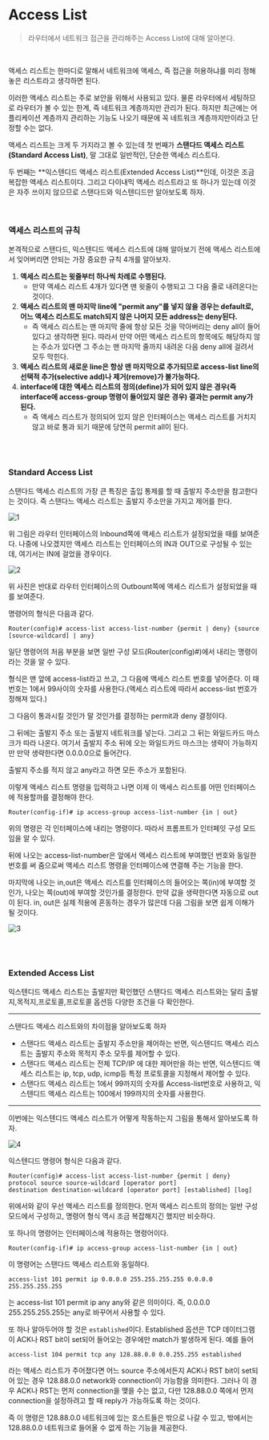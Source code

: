 # Access List

> 라우터에서 네트워크 접근을 관리해주는 Access List에 대해 알아본다.

<br>

액세스 리스트는 한마디로 말해서 네트워크에 액세스, 즉 접근을 허용하냐를 미리 정해놓은 리스트라고 생각하면 된다. 

이러한 액세스 리스트는 주로 보안을 위해서 사용되고 있다. 물론 라우터에서 세팅하므로 라우터가 볼 수 있는 한계, 즉 네트워크 계층까지만 관리가 된다. 하지만 최근에는 어플리케이션 계층까지 관리하는 기능도 나오기 때문에 꼭 네트워크 계층까지만이라고 단정할 수는 없다. 

액세스 리스트는 크게 두 가지라고 볼 수 있는데 첫 번째가 **스탠다드 액세스 리스트(Standard Access List)**, 말 그대로 일반적인, 단순한 액세스 리스트다.

두 번째는 **익스텐디드 액세스 리스트(Extended Access List)**인데, 이것은 조금 복잡한 액세스 리스트이다. 그리고 다이내믹 액세스 리스트라고 또 하나가 있는데 이것은 자주 쓰이지 않으므로 스탠다드와 익스텐디드만 알아보도록 하자.

<br>

### 액세스 리스트의 규칙

본격적으로 스탠다드, 익스텐디드 액세스 리스트에 대해 알아보기 전에 액세스 리스트에서 잊어버리면 안되는 가장 중요한 규칙 4개를 알아보자.

1. **액세스 리스트는 윗줄부터 하나씩 차례로 수행된다.**
   * 만약 액세스 리스트 4개가 있다면 맨 윗줄이 수행되고 그 다음 줄로 내려온다는 것이다.
2. **액세스 리스트의 맨 마지막 line에 "permit any"를 넣지 않을 경우는 default로, 어느 액세스 리스트도 match되지 않은 나머지 모든 address는 deny된다.**
   * 즉 액세스 리스트는 맨 마지막 줄에 항상 모든 것을 막아버리는 deny all이 들어있다고 생각하면 된다. 따라서 만약 어떤 액세스 리스트의 항목에도 해당하지 않는 주소가 있다면 그 주소는 맨 마지막 줄까지 내려온 다음 deny all에 걸려서 모두 막힌다.
3. **액세스 리스트의 새로운 line은 항상 맨 마지막으로 추가되므로 access-list line의 선택적 추가(selective add)나 제거(remove)가 불가능하다.**
4. **interface에 대한 액세스 리스트의 정의(define)가 되어 있지 않은 경우(즉 interface에 access-group 명령이 들어있지 않은 경우) 결과는 permit any가 된다.**
   * 즉 액세스 리스트가 정의되어 있지 않은 인터페이스는 액세스 리스트를 거치지 않고 바로 통과 되기 때문에 당연히 permit all이 된다.

<br>

<br>

### Standard Access List

스탠다드 액세스 리스트의 가장 큰 특징은 출입 통제를 할 때 출발지 주소만을 참고한다는 것이다. 즉 스탠다느 액세스 리스트는 출발지 주소만을 가지고 제어를 한다.

![1](../img/Network/Access_List/1.PNG)

위 그림은 라우터 인터페이스의 Inbound쪽에 액세스 리스트가 설정되었을 때를 보여준다. 나중에 나오겠지만 액세스 리스트는 인터페이스의 IN과 OUT으로 구성될 수 있는데, 여기서는 IN에 걸었을 경우이다.

![2](../img/Network/Access_List/2.PNG)

위 사진은 반대로 라우터 인터페이스의 Outbount쪽에 액세스 리스트가 설정되었을 때를 보여준다.

명령어의 형식은 다음과 같다.

```
Router(config)# access-list access-list-number {permit | deny} {source [source-wildcard] | any}
```

일단 명령어의 처음 부분을 보면 일반 구성 모드(Router(config)&#35;)에서 내리는 명령이라는 것을 알 수 있다.

형식은 맨 앞에 access-list라고 쓰고, 그 다음에 액세스 리스트 번호를 넣어준다. 이 때 번호는 1에서 99사이의 숫자를 사용한다.(액세스 리스트에 따라서 access-list 번호가 정해져 있다.)

그 다음이 통과시킬 것인가 말 것인가를 결정하는 permit과 deny 결정이다.

그 뒤에는 출발지 주소 또는 출발지 네트워크를 넣는다. 그리고 그 뒤는 와일드카드 마스크가 따라 나온다. 여기서 출발지 주소 뒤에 오는 와일드카드 마스크는 생략이 가능하지만 만약 생략한다면 0.0.0.0으로 들어간다.

출발지 주소를 적지 않고 any라고 하면 모든 주소가 포함된다.

이렇게 액세스 리스트 명령을 입력하고 나면 이제 이 액세스 리스트를 어떤 인터페이스에 적용할까를 결정해야 한다. 

```
Router(config-if)# ip access-group access-list-number {in | out}
```

위의 명령은 각 인터페이스에 내리는 명령이다. 따라서 프롬프트가 인터페잇 구성 모드임을 알 수 있다. 

뒤에 나오는 access-list-number은 앞에서 액세스 리스트에 부여했던 번호와 동일한 번호를 써 줌으로써 액세스 리스트 명령을 인터페이스에 연결해 주는 기능을 한다.

마지막에 나오는 in,out은 액세스 리스트를 인터페이스의 들어오는 쪽(in)에 부여할 것인가, 나오는 쪽(out)에 부여할 것인가를 결정한다. 만약 값을 생략한다면 자동으로 out이 된다. in, out은 실제 적용에 혼동하는 경우가 많은데 다음 그림을 보면 쉽게 이해가 될 것이다.

![3](../img/Network/Access_List/3.PNG)

<br>

<br>

### Extended Access List

익스텐디드 액세스 리스트는 출발지만 확인했던 스탠다드 액세스 리스트와는 달리 출발지,목적지,프로토콜,프로토콜 옵션등 다양한 조건을 다 확인한다.

---

스탠다드 액세스 리스트와의 차이점을 알아보도록 하자

* 스탠다드 액세스 리스트는 출발지 주소만을 제어하는 반면, 익스텐디드 액세스 리스트는 출발지 주소와 목적지 주소 모두를 제어할 수 있다.
* 스탠다드 액세스 리스트는 전체 TCP/IP 에 대한 제어만을 하는 반면, 익스텐디드 액세스 리스트는 ip, tcp, udp, icmp등 특정 프로토콜을 지정해서 제어할 수 있다.
* 스탠다드 액세스 리스트는 1에서 99까지의 숫자를 Access-list번호로 사용하고, 익스텐디드 액세스 리스트는 100에서 199까지의 숫자를 사용한다.

---

이번에는 익스텐디드 액세스 리스트가 어떻게 작동하는지 그림을 통해서 알아보도록 하자.

![4](../img/Network/Access_List/4.PNG)

익스텐디드 명령어 형식은 다음과 같다.

```
Router(config)# access-list access-list-number {permit | deny}
protocol source source-wildcard [operator port]
destination destination-wildcard [operator port] [established] [log]
```

위에서와 같이 우선 액세스 리스트를 정의한다. 먼저 액세스 리스트의 정의는 일반 구성 모드에서 구성하고, 명령어 형식 역시 조금 복잡해지긴 했지만 비슷하다.

또 하나의 명령어는 인터페이스에 적용하는 명령어이다.

```
Router(config-if)# ip access-group access-list-number {in | out}
```

이 명령어는 스탠다드 액세스 리스트와 동일하다.

```
access-list 101 permit ip 0.0.0.0 255.255.255.255 0.0.0.0 255.255.255.255
```

는 access-list 101 permit ip any any와 같은 의미이다. 즉, 0.0.0.0 255.255.255.255는 any로 바꾸어서 사용할 수 있다.

또 하나 알아두어야 할 것은 `established`이다. Established 옵션은 TCP 데이터그램이 ACK나 RST bit이 set되어 들어오는 경우에만 match가 발생하게 된다. 예를 들어

```
access-list 104 permit tcp any 128.88.0.0 0.0.255.255 established
```

라는 액세스 리스트가 주어졌다면 어느 source 주소에서든지 ACK나 RST bit이 set되어 있는 경우 128.88.0.0 network와 connection이 가능함을 의미한다.  그러나 이 경우 ACK나 RST는 먼저 connection을 맺을 수는 없고, 다만 128.88.0.0 쪽에서 먼저 connection을 설정하려고 할 때 reply가 가능하도록 하는 것이다.

즉 이 명령은 128.88.0.0 네트워크에 있는 호스트들은 밖으로 나갈 수 있고, 밖에서는 128.88.0.0 네트워크로 들어올 수 없게 하는 기능을 제공한다.